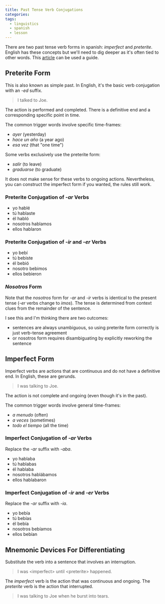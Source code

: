 ```yaml
---
title: Past Tense Verb Conjugations
categories:
tags:
  - linguistics
  - spanish
  - lesson
---
```


There are two past tense verb forms in spanish: _imperfect_ and _preterite_.
English has these concepts but we'll need to dig deeper as it's often tied to other words.
This [article][1] can be used a guide.

[1]: https://www.spanish.academy/blog/preterite-vs-imperfect-a-beginners-guide-to-the-past-tense-in-spanish/

## Preterite Form

This is also known as simple past.
In English, it's the basic verb conjugation with an _-ed_ suffix.

> I talked to Joe.

The action is performed and completed.
There is a definitive end and a corresponding specific point in time.

The common trigger words involve specific time-frames:

- _ayer_ (yesterday)
- _hace un año_ (a year ago)
- _esa vez_ (that "one time")

Some verbs exclusively use the preterite form:

- _salir_ (to leave)
- _graduarse_ (to graduate)

It does not make sense for these verbs to ongoing actions.
Nevertheless, you can construct the imperfect form if you wanted, the rules still work.

### Preterite Conjugation of _-ar_ Verbs

- yo hablé
- tú hablaste
- él habló
- nosotros hablamos
- ellos hablaron

### Preterite Conjugation of _-ir_ and _-er_ Verbs

- yo bebí
- tú bebiste
- él bebió
- nosotro bebimos
- ellos bebieron

### _Nosotros_ Form

Note that the _nosotros_ form for _-ar_ and _-ir_ verbs is identical to the present tense (_-er_ verbs change to _imos_).
The tense is determined from context clues from the remainder of the sentence.

I see this and I'm thinking there are two outcomes:

- sentences are always unambiguous, so using preterite form correctly is just verb-tense agreement
- or nosotros form requires disambiguating by explicitly reworking the sentence

## Imperfect Form

Imperfect verbs are actions that are continuous and do not have a definitive end.
In English, these are gerunds.

> I was talking to Joe.

The action is not complete and ongoing (even though it's in the past).

The common trigger words involve general time-frames:

- _a menudo_ (often)
- _a veces_ (sometimes)
- _todo el tiempo_ (all the time)

### Imperfect Conjugation of _-ar_ Verbs

Replace the _-ar_ suffix with _-aba_.

- yo hablaba
- tú hablabas
- él hablaba
- nosotros hablábamos
- ellos hablabaron

### Imperfect Conjugation of _-ir_ and _-er_ Verbs

Replace the _-ar_ suffix with _-ia_.

- yo bebía
- tú bebías
- él bebía
- nosotros bebíamos
- ellos bebían

## Mnemonic Devices For Differentiating

Substitute the verb into a sentence that involves an interruption.

> I was \<imperfect> until \<preterite> happened.

The _imperfect_ verb is the action that was continuous and ongoing.
The _preterite_ verb is the action that interrupted.

> I was talking to Joe when he burst into tears.
